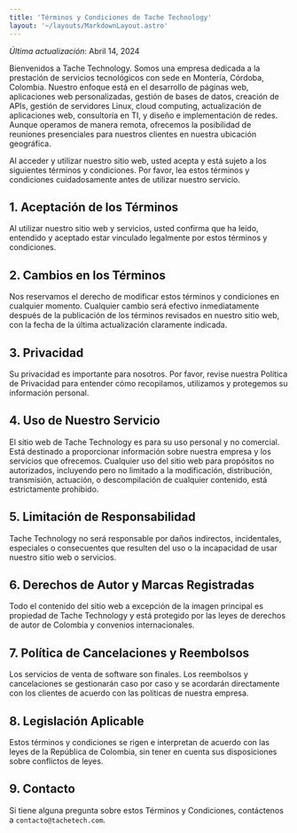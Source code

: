 ```yaml
---
title: 'Términos y Condiciones de Tache Technology'
layout: '~/layouts/MarkdownLayout.astro'
---
```


_Última actualización_: Abril 14, 2024

Bienvenidos a Tache Technology. Somos una empresa dedicada a la prestación de servicios tecnológicos con sede en Montería, Córdoba, Colombia. Nuestro enfoque está en el desarrollo de páginas web, aplicaciones web personalizadas, gestión de bases de datos, creación de APIs, gestión de servidores Linux, cloud computing, actualización de aplicaciones web, consultoría en TI, y diseño e implementación de redes. Aunque operamos de manera remota, ofrecemos la posibilidad de reuniones presenciales para nuestros clientes en nuestra ubicación geográfica.

Al acceder y utilizar nuestro sitio web, usted acepta y está sujeto a los siguientes términos y condiciones. Por favor, lea estos términos y condiciones cuidadosamente antes de utilizar nuestro servicio.

## 1. Aceptación de los Términos

Al utilizar nuestro sitio web y servicios, usted confirma que ha leído, entendido y aceptado estar vinculado legalmente por estos términos y condiciones.

## 2. Cambios en los Términos

Nos reservamos el derecho de modificar estos términos y condiciones en cualquier momento. Cualquier cambio será efectivo inmediatamente después de la publicación de los términos revisados en nuestro sitio web, con la fecha de la última actualización claramente indicada.

## 3. Privacidad

Su privacidad es importante para nosotros. Por favor, revise nuestra Política de Privacidad para entender cómo recopilamos, utilizamos y protegemos su información personal.

## 4. Uso de Nuestro Servicio

El sitio web de Tache Technology es para su uso personal y no comercial. Está destinado a proporcionar información sobre nuestra empresa y los servicios que ofrecemos. Cualquier uso del sitio web para propósitos no autorizados, incluyendo pero no limitado a la modificación, distribución, transmisión, actuación, o descompilación de cualquier contenido, está estrictamente prohibido.

## 5. Limitación de Responsabilidad

Tache Technology no será responsable por daños indirectos, incidentales, especiales o consecuentes que resulten del uso o la incapacidad de usar nuestro sitio web o servicios.

## 6. Derechos de Autor y Marcas Registradas

Todo el contenido del sitio web a excepción de la imagen principal es propiedad de Tache Technology y está protegido por las leyes de derechos de autor de Colombia y convenios internacionales.

## 7. Política de Cancelaciones y Reembolsos

Los servicios de venta de software son finales. Los reembolsos y cancelaciones se gestionarán caso por caso y se acordarán directamente con los clientes de acuerdo con las políticas de nuestra empresa.

## 8. Legislación Aplicable

Estos términos y condiciones se rigen e interpretan de acuerdo con las leyes de la República de Colombia, sin tener en cuenta sus disposiciones sobre conflictos de leyes.

## 9. Contacto

Si tiene alguna pregunta sobre estos Términos y Condiciones, contáctenos a `contacto@tachetech.com`.
